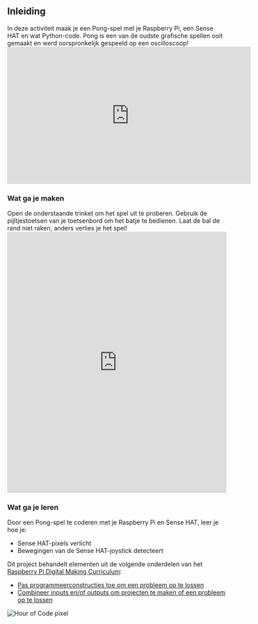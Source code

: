 ## Inleiding

In deze activiteit maak je een Pong-spel met je Raspberry Pi, een Sense HAT en wat Python-code. Pong is een van de oudste grafische spellen ooit gemaakt en werd oorspronkelijk gespeeld op een oscilloscoop! <iframe width="560" height="315" src="https://www.youtube.com/embed/bzEBOjvA11w" frameborder="0" allowfullscreen mark="crwd-mark"></iframe>

### Wat ga je maken

Open de onderstaande trinket om het spel uit te proberen. Gebruik de pijltjestoetsen van je toetsenbord om het batje te bedienen. Laat de bal de rand niet raken, anders verlies je het spel! <iframe src="https://trinket.io/embed/python/546e658d41?outputOnly=true&runOption=run&start=result" width="100%" height="600" frameborder="0" marginwidth="0" marginheight="0" allowfullscreen mark="crwd-mark"></iframe>

### Wat ga je leren
Door een Pong-spel te coderen met je Raspberry Pi en Sense HAT, leer je hoe je:

- Sense HAT-pixels verlicht
- Bewegingen van de Sense HAT-joystick detecteert

Dit project behandelt elementen uit de volgende onderdelen van het [Raspberry Pi Digital Making Curriculum](https://www.raspberrypi.org/curriculum/):

- [Pas programmeerconstructies toe om een probleem op te lossen](https://www.raspberrypi.org/curriculum/programming/builder)
- [Combineer inputs en/of outputs om projecten te maken of een probleem op te lossen](https://www.raspberrypi.org/curriculum/physical-computing/builder)

![Hour of Code pixel](http://code.org/api/hour/begin_raspberrypi_pong.png)
